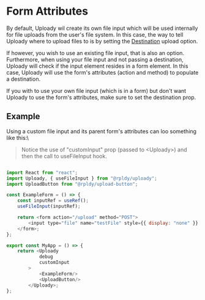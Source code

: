 # Form Attributes

By default, Uploady wil create its own file input which will be used internally for file uploads from the user's file system.
In this case, the way to tell Uploady where to upload files to is by setting the [Destination](../#destination) upload option.

If however, you wish to use an existing file input, that is also an option.
Furthermore, when using your file input and not passing a destination, Uploady will check if the input element resides in a form element.
In this case, Uploady will use the form's attributes (action and method) to populate a destination.

If you with to use your own file input (which is in a form) but don't want Uploady to use the form's attributes, make sure to set the destination prop.

## Example

Using a custom file input and its parent form's attributes can loo something like this:\

> Notice the use of "customInput" prop (passed to \<Uploady\>) and then the call to useFileInput hook.
> 
```javascript

import React from "react";
import Uploady, { useFileInput } from "@rpldy/uploady";
import UploadButton from "@rpldy/upload-button";

const ExampleForm = () => {
    const inputRef = useRef();
    useFileInput(inputRef);

    return <form action="/upload" method="POST">
        <input type="file" name="testFile" style={{ display: "none" }} ref={inputRef}/>
    </form>;
};

export const MyApp = () => {
    return <Uploady
            debug
            customInput
        >
            <ExampleForm/>
            <UploadButton/>
        </Uploady>;
};

``` 

